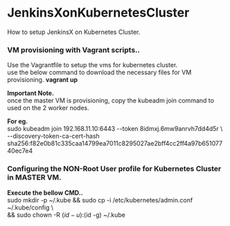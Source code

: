 # JenkinsXonKubernetesCluster
How to setup JenkinsX on Kubernetes Cluster.

### VM provisioning with Vagrant scripts..
Use the Vagrantfile to setup the vms for kubernetes cluster.  
use the below command to download the necessary files for VM provisioning.
<b>vagrant up</b>

<b>Important Note.</b>  
once the master VM is provisioning, copy the kubeadm join command to used on the 2 worker nodes.

<b>For eg.</b>  
sudo kubeadm join 192.168.11.10:6443 --token 8idmxj.6mw9anrvh7dd4d5r \  
  --discovery-token-ca-cert-hash sha256:f82e0b81c335caa14799ea7011c8295027ae2bff4cc2ff4a97b65107740ec7e4

### Configuring the NON-Root User profile for Kubernetes Cluster in MASTER VM.   
<b>Execute the bellow CMD..</b>  
sudo mkdir -p ~/.kube && sudo cp -i /etc/kubernetes/admin.conf ~/.kube/config \  
&& sudo chown -R $(id -u):$(id -g) ~/.kube

